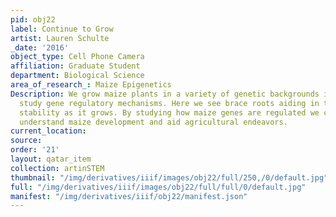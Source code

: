 ```yaml
---
pid: obj22
label: Continue to Grow
artist: Lauren Schulte
_date: '2016'
object_type: Cell Phone Camera
affiliation: Graduate Student
department: Biological Science
area_of_research_: Maize Epigenetics
Description: We grow maize plants in a variety of genetic backgrounds in order to
  study gene regulatory mechanisms. Here we see brace roots aiding in the plant's
  stability as it grows. By studying how maize genes are regulated we can further
  understand maize development and aid agricultural endeavors.
current_location: 
source: 
order: '21'
layout: qatar_item
collection: artinSTEM
thumbnail: "/img/derivatives/iiif/images/obj22/full/250,/0/default.jpg"
full: "/img/derivatives/iiif/images/obj22/full/full/0/default.jpg"
manifest: "/img/derivatives/iiif/obj22/manifest.json"
---
```

